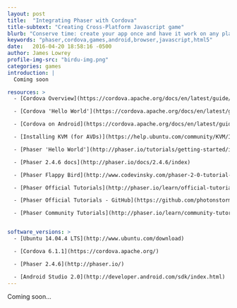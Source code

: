 ```yaml
---
layout: post
title:  "Integrating Phaser with Cordova"
title-subtext: "Creating Cross-Platform Javascript game"
blurb: "Conserve time: create your app once and have it work on any platform. Use free, open source software to create your next cross-platform 2D game."
keywords: "phaser,cordova,games,android,browser,javascript,html5"
date:   2016-04-20 18:58:16 -0500
author: James Lowrey
profile-img-src: "birdu-img.png"
categories: games
introduction: |
  Coming soon

resources: >
  - [Cordova Overview](https://cordova.apache.org/docs/en/latest/guide/overview/)

  - [Cordova 'Hello World'](https://cordova.apache.org/docs/en/latest/guide/cli/index.html)

  - [Cordova on Android](https://cordova.apache.org/docs/en/latest/guide/platforms/android/index.html)

  - [Installing KVM (for AVDs)](https://help.ubuntu.com/community/KVM/Installation)

  - [Phaser 'Hello World'](http://phaser.io/tutorials/getting-started/index)

  - [Phaser 2.4.6 docs](http://phaser.io/docs/2.4.6/index)

  - [Phaser Flappy Bird](http://www.codevinsky.com/phaser-2-0-tutorial-flappy-bird-part-1/)

  - [Phaser Official Tutorials](http://phaser.io/learn/official-tutorials)

  - [Phaser Official Tutorials - GitHub](https://github.com/photonstorm/phaser-coding-tips)

  - [Phaser Community Tutorials](http://phaser.io/learn/community-tutorials)


software_versions: >
  - [Ubuntu 14.04.4 LTS](http://www.ubuntu.com/download)

  - [Cordova 6.1.1](https://cordova.apache.org/)

  - [Phaser 2.4.6](http://phaser.io/)

  - [Android Studio 2.0](http://developer.android.com/sdk/index.html)
---
```



<!-- Required first line cannot be in a liquid Template due to Jekyll 'tag was never closed' bug
 bug info:: http://blog.slaks.net/2013-08-09/jekyll-tag-was-never-closed/
-->

Coming soon...
